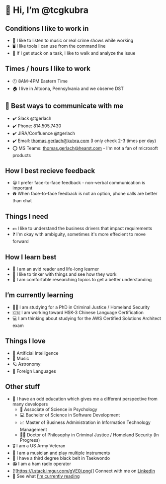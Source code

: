 # 👋 Hi, I’m @tcgkubra

## Conditions I like to work in
- 🎵 I like to listen to music or real crime shows while working
- 🖥️ I like tools I can use from the command line
- 🚶 If I get stuck on a task, I like to walk and analyze the issue 


## Times / hours I like to work
- 🕛 8AM-4PM Eastern Time
- 🏠 I live in Altoona, Pennsylvania and we observe DST
 

## 📱 Best ways to communicate with me
- ✔️ Slack @tgerlach
- ✔️ Phone: 814.505.7430
- ✔️ JIRA/Confluence @tgerlach
- ✔️ Email: thomas.gerlach@kubra.com (I only check 2-3 times per day)
- ⭕ MS Teams: thomas.gerlach@hearst.com - I'm not a fan of microsoft products


## How I best recieve feedback
- 😀 I prefer face-to-face feedback - non-verbal communication is important
- ☎️ When face-to-face feedback is not an option, phone calls are better than chat 


## Things I need
- 💵 I like to understand the business drivers that impact requirements
- ❓ I'm okay with ambiguity, sometimes it's more effecient to move forward


## How I learn best
- 📖 I am an avid reader and life-long learner
- 🤹 I like to tinker with things and see how they work
- 📜 I am comfortable researching topics to get a better understanding


## I’m currently learning
- 👮‍♂️ I am studying for a PhD in Criminal Justice / Homeland Security
- 🇨🇳 I am working toward HSK-3 Chinese Language Certification
- 💻 I am thinking about studying for the AWS Certified Solutions Architect exam
  

## Things I love
- 🤖 Artificial Intelligence
- 🎵 Music
- 🪐 Astronomy 
- 💬 Foreign Languages


## Other stuff
- 📜 I have an odd education which gives me a different perspective from many developers
  - 🧠 Associate of Science in Psychology
  - 💻 Bachelor of Science in Software Development
  - 📈 Master of Business Administration in Information Technology Management
  - 🕵️‍♂️ Doctor of Philosophy in Criminal Justice / Homeland Security (In Progress)
- 🎖️ I am a US Army Veteran
- 🎷 I am a musician and play multiple instruments
- 🥋 I have a third degree black belt in Taekwondo
- 📻 I am a ham radio operator
- [!(https://i.stack.imgur.com/gVE0j.png)] Connect with me on [LinkedIn](https://linkedin.com/in/tcgerlach)
- 📖 See what [I'm currently reading](https://www.librarything.com/catalog/tcgerlach/currentlyreading)

